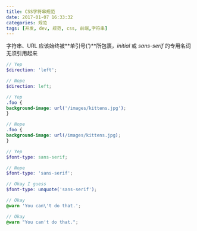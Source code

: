 ```yaml
---
title: CSS字符串规范
date: 2017-01-07 16:33:32
categories: 规范
tags: [开发, dev, 规范, css, 前端,字符串]
---
```


字符串、URL 应该始终被**单引号(')**所包裹，*initial* 或 *sans-serif* 的专用名词无须引用起来
```scss
// Yep
$direction: 'left';

// Nope
$direction: left;
```
```scss
// Yep
.foo {
background-image: url('/images/kittens.jpg');
}

// Nope
.foo {
background-image: url(/images/kittens.jpg);
}
```
```scss
// Yep
$font-type: sans-serif;

// Nope
$font-type: 'sans-serif';

// Okay I guess
$font-type: unquote('sans-serif');
```
```scss
// Okay
@warn 'You can\'t do that.';

// Okay
@warn "You can't do that.";
```
